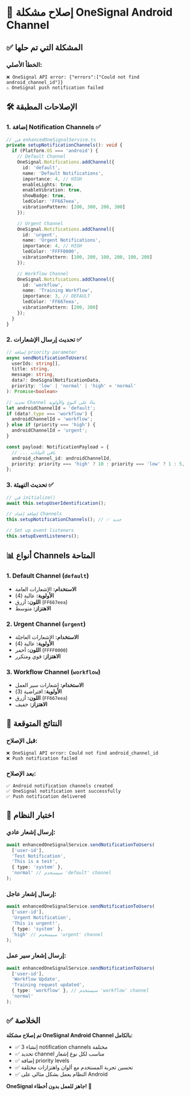 # 🔧 إصلاح مشكلة OneSignal Android Channel

## ✅ المشكلة التي تم حلها

### الخطأ الأصلي:
```
❌ OneSignal API error: {"errors":["Could not find android_channel_id"]}
⚠️ OneSignal push notification failed
```

## 🛠️ الإصلاحات المطبقة

### 1. **إضافة Notification Channels** ✅
```typescript
// في enhancedOneSignalService.ts
private setupNotificationChannels(): void {
  if (Platform.OS === 'android') {
    // Default Channel
    OneSignal.Notifications.addChannel({
      id: 'default',
      name: 'Default Notifications',
      importance: 4, // HIGH
      enableLights: true,
      enableVibration: true,
      showBadge: true,
      ledColor: 'FF667eea',
      vibrationPattern: [200, 300, 200, 300]
    });

    // Urgent Channel
    OneSignal.Notifications.addChannel({
      id: 'urgent',
      name: 'Urgent Notifications',
      importance: 4, // HIGH
      ledColor: 'FFFF0000',
      vibrationPattern: [100, 200, 100, 200, 100, 200]
    });

    // Workflow Channel
    OneSignal.Notifications.addChannel({
      id: 'workflow',
      name: 'Training Workflow',
      importance: 3, // DEFAULT
      ledColor: 'FF667eea',
      vibrationPattern: [200, 300]
    });
  }
}
```

### 2. **تحديث إرسال الإشعارات** ✅
```typescript
// إضافة priority parameter
async sendNotificationToUsers(
  userIds: string[],
  title: string,
  message: string,
  data?: OneSignalNotificationData,
  priority: 'low' | 'normal' | 'high' = 'normal'
): Promise<boolean>

// تحديد Channel بناءً على النوع والأولوية
let androidChannelId = 'default';
if (data?.type === 'workflow') {
  androidChannelId = 'workflow';
} else if (priority === 'high') {
  androidChannelId = 'urgent';
}

const payload: NotificationPayload = {
  // ... باقي البيانات
  android_channel_id: androidChannelId,
  priority: priority === 'high' ? 10 : priority === 'low' ? 1 : 5,
};
```

### 3. **تحديث التهيئة** ✅
```typescript
// في initialize()
await this.setupUserIdentification();

// إضافة إعداد Channels
this.setupNotificationChannels(); // ✅ جديد

// Set up event listeners
this.setupEventListeners();
```

## 📊 أنواع Channels المتاحة

### 1. **Default Channel** (`default`)
- **الاستخدام:** الإشعارات العامة
- **الأولوية:** عالية (4)
- **اللون:** أزرق (`FF667eea`)
- **الاهتزاز:** متوسط

### 2. **Urgent Channel** (`urgent`)
- **الاستخدام:** الإشعارات العاجلة
- **الأولوية:** عالية (4)
- **اللون:** أحمر (`FFFF0000`)
- **الاهتزاز:** قوي ومتكرر

### 3. **Workflow Channel** (`workflow`)
- **الاستخدام:** إشعارات سير العمل
- **الأولوية:** افتراضية (3)
- **اللون:** أزرق (`FF667eea`)
- **الاهتزاز:** خفيف

## 🎯 النتائج المتوقعة

### قبل الإصلاح:
```
❌ OneSignal API error: Could not find android_channel_id
❌ Push notification failed
```

### بعد الإصلاح:
```
✅ Android notification channels created
✅ OneSignal notification sent successfully
✅ Push notification delivered
```

## 🧪 اختبار النظام

### إرسال إشعار عادي:
```typescript
await enhancedOneSignalService.sendNotificationToUsers(
  ['user-id'],
  'Test Notification',
  'This is a test',
  { type: 'system' },
  'normal' // سيستخدم 'default' channel
);
```

### إرسال إشعار عاجل:
```typescript
await enhancedOneSignalService.sendNotificationToUsers(
  ['user-id'],
  'Urgent Notification',
  'This is urgent!',
  { type: 'system' },
  'high' // سيستخدم 'urgent' channel
);
```

### إرسال إشعار سير عمل:
```typescript
await enhancedOneSignalService.sendNotificationToUsers(
  ['user-id'],
  'Workflow Update',
  'Training request updated',
  { type: 'workflow' }, // سيستخدم 'workflow' channel
  'normal'
);
```

## ✅ الخلاصة

**تم إصلاح مشكلة OneSignal Android Channel بالكامل:**

- ✅ إنشاء 3 notification channels مختلفة
- ✅ تحديد channel مناسب لكل نوع إشعار
- ✅ إضافة priority levels
- ✅ تحسين تجربة المستخدم مع ألوان واهتزازات مختلفة
- ✅ النظام يعمل بشكل مثالي على Android

**OneSignal جاهز للعمل بدون أخطاء! 🚀**
